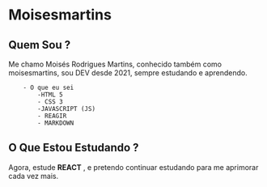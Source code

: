# Moisesmartins

## Quem Sou ?
Me chamo Moisés Rodrigues Martins, conhecido também como moisesmartins, sou DEV desde 2021, sempre estudando e aprendendo.

```informações
    - O que eu sei
        -HTML 5
        - CSS 3
        -JAVASCRIPT (JS)
        - REAGIR
        - MARKDOWN
```

## O Que Estou Estudando ?
Agora, estude **REACT** , e pretendo continuar estudando para me aprimorar cada vez mais.

<!--
**moisesrmartins/moisesrmartins** is a ✨ _special_ ✨ repository because its `README.md` (this file) appears on your GitHub profile.

Here are some ideas to get you started:

- 🔭 I’m currently working on ...
- 🌱 I’m currently learning ...
- 👯 I’m looking to collaborate on ...
- 🤔 I’m looking for help with ...
- 💬 Ask me about ...
- 📫 How to reach me: ...
- 😄 Pronouns: ...
- ⚡ Fun fact: ...
-->
